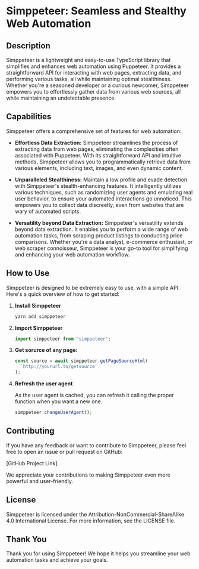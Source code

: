 # Simppeteer: Seamless and Stealthy Web Automation

## Description

Simppeteer is a lightweight and easy-to-use TypeScript library that simplifies and enhances web automation using Puppeteer. It provides a straightforward API for interacting with web pages, extracting data, and performing various tasks, all while maintaining optimal stealthiness. Whether you're a seasoned developer or a curious newcomer, Simppeteer empowers you to effortlessly gather data from various web sources, all while maintaining an undetectable presence.

## Capabilities

Simppeteer offers a comprehensive set of features for web automation:

- **Effortless Data Extraction:** Simppeteer streamlines the process of extracting data from web pages, eliminating the complexities often associated with Puppeteer. With its straightforward API and intuitive methods, Simppeteer allows you to programmatically retrieve data from various elements, including text, images, and even dynamic content.

- **Unparalleled Stealthiness:** Maintain a low profile and evade detection with Simppeteer's stealth-enhancing features. It intelligently utilizes various techniques, such as randomizing user agents and emulating real user behavior, to ensure your automated interactions go unnoticed. This empowers you to collect data discreetly, even from websites that are wary of automated scripts.

- **Versatility beyond Data Extraction:** Simppeteer's versatility extends beyond data extraction. It enables you to perform a wide range of web automation tasks, from scraping product listings to conducting price comparisons. Whether you're a data analyst, e-commerce enthusiast, or web scraper connoisseur, Simppeteer is your go-to tool for simplifying and enhancing your web automation workflow.

## How to Use

Simppeteer is designed to be extremely easy to use, with a simple API. Here's a quick overview of how to get started:

1. **Install Simppeteer**

   ```bash
   yarn add simppeteer
   ```

2. **Import Simppeteer**

   ```ts
   import simppeteer from "simppeteer";
   ```

3. **Get sorurce of any page:**

   ```ts
   const source = await simppeteer.getPageSourceHtml(
     `http://yoururl.to/getsource`
   );
   ```

4. **Refresh the user agent**

   As the user agent is cached, you can refresh it calling the proper function when you want a new one.

   ```ts
   simppeteer.changeUserAgent();
   ```

## Contributing

If you have any feedback or want to contribute to Simppeteer, please feel free to open an issue or pull request on GitHub:

[GitHub Project Link]

We appreciate your contributions to making Simppeteer even more powerful and user-friendly.

## License

Simppeteer is licensed under the Attribution-NonCommercial-ShareAlike 4.0 International License. For more information, see the LICENSE file.

## Thank You

Thank you for using Simppeteer! We hope it helps you streamline your web automation tasks and achieve your goals.
